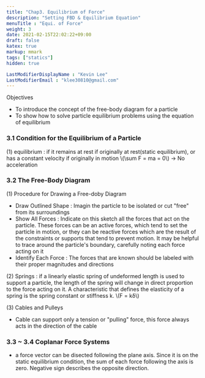 ```yaml
---
title: "Chap3. Equilibrium of Force"
description: "Setting FBD & Equilibrium Equation"
menuTitle : "Equi. of Force"
weight: 3
date: 2021-02-15T22:02:22+09:00
draft: false
katex: true
markup: mmark
tags: ["statics"]
hidden: true

LastModifierDisplayName : "Kevin Lee"
LastModifierEmail : "klee30810@gmail.com"
---
```


Objectives

- To introduce the concept of the free-body diagram for a particle
- To show how to solve particle equilibrium problems using the equation of equilibrium

### 3.1 Condition for the Equilibrium of a Particle

(1) equilibrium : if it remains at rest if originally at rest(static equilibrium), or has a constant velocity if originally in motion  \\(\sum F = ma = 0​\\)  -> No acceleration

### 3.2 The Free-Body Diagram

(1) Procedure for Drawing a Free-doby Diagram

- Draw Outlined Shape : Imagin the particle to be isolated or cut "free" from its surroundings
- Show All Forces : Indicate on this sketch all the forces that act on the particle. These forces can be an active forces, which tend to set the particle in motion, or they can be reactive forces which are the result of the constraints or supports that tend to prevent motion. It may be helpful to trace around the particle's boundary, carefully noting each force acting on it
- Identify Each Force : The forces that are known should be labeled with their proper magnitudes and directions

(2) Springs : if a linearly elastic spring of undeformed length is used to support a particle, the length of the spring will change in direct proportion to the force acting on it. A characteristic that defines the elasticity of a spring is the spring constant or stiffness k.  \\(F = kδ\\)

(3) Cables and Pulleys

- Cable can support only a tension or "pulling" force, this force always acts in the direction of the cable

### 3.3 ~ 3.4 Coplanar Force Systems

- a force vector can be disected following the plane axis. Since it is on the static equilibrium condition, the sum of each force following the axis is zero. Negative sign describes the opposite direction.